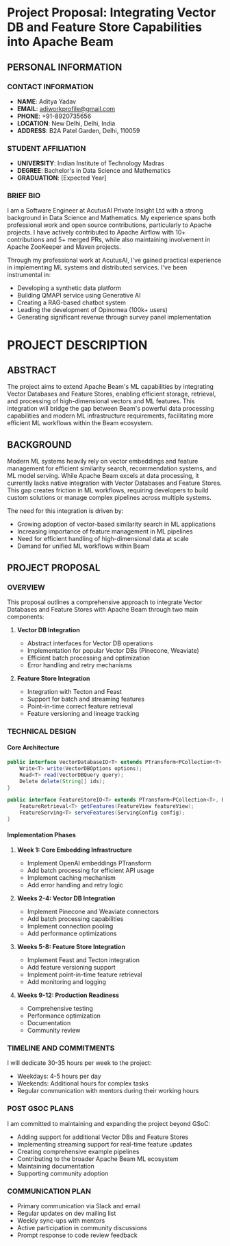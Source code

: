 # Project Proposal: Integrating Vector DB and Feature Store Capabilities into Apache Beam

## PERSONAL INFORMATION

### CONTACT INFORMATION
- **NAME**: Aditya Yadav
- **EMAIL**: adiworkprofile@gmail.com
- **PHONE**: +91-8920735656
- **LOCATION**: New Delhi, Delhi, India
- **ADDRESS**: B2A Patel Garden, Delhi, 110059

### STUDENT AFFILIATION
- **UNIVERSITY**: Indian Institute of Technology Madras
- **DEGREE**: Bachelor's in Data Science and Mathematics
- **GRADUATION**: [Expected Year]

### BRIEF BIO

I am a Software Engineer at AcutusAI Private Insight Ltd with a strong background in Data Science and Mathematics. My experience spans both professional work and open source contributions, particularly to Apache projects. I have actively contributed to Apache Airflow with 10+ contributions and 5+ merged PRs, while also maintaining involvement in Apache ZooKeeper and Maven projects.

Through my professional work at AcutusAI, I've gained practical experience in implementing ML systems and distributed services. I've been instrumental in:
- Developing a synthetic data platform
- Building QMAPI service using Generative AI
- Creating a RAG-based chatbot system
- Leading the development of Opinomea (100k+ users)
- Generating significant revenue through survey panel implementation

# PROJECT DESCRIPTION

## ABSTRACT

The project aims to extend Apache Beam's ML capabilities by integrating Vector Databases and Feature Stores, enabling efficient storage, retrieval, and processing of high-dimensional vectors and ML features. This integration will bridge the gap between Beam's powerful data processing capabilities and modern ML infrastructure requirements, facilitating more efficient ML workflows within the Beam ecosystem.

## BACKGROUND

Modern ML systems heavily rely on vector embeddings and feature management for efficient similarity search, recommendation systems, and ML model serving. While Apache Beam excels at data processing, it currently lacks native integration with Vector Databases and Feature Stores. This gap creates friction in ML workflows, requiring developers to build custom solutions or manage complex pipelines across multiple systems.

The need for this integration is driven by:
- Growing adoption of vector-based similarity search in ML applications
- Increasing importance of feature management in ML pipelines
- Need for efficient handling of high-dimensional data at scale
- Demand for unified ML workflows within Beam

## PROJECT PROPOSAL

### OVERVIEW

This proposal outlines a comprehensive approach to integrate Vector Databases and Feature Stores with Apache Beam through two main components:

1. **Vector DB Integration**
   - Abstract interfaces for Vector DB operations
   - Implementation for popular Vector DBs (Pinecone, Weaviate)
   - Efficient batch processing and optimization
   - Error handling and retry mechanisms

2. **Feature Store Integration**
   - Integration with Tecton and Feast
   - Support for batch and streaming features
   - Point-in-time correct feature retrieval
   - Feature versioning and lineage tracking

### TECHNICAL DESIGN

#### Core Architecture
```java
public interface VectorDatabaseIO<T> extends PTransform<PCollection<T>, PDone> {
    Write<T> write(VectorDBOptions options);
    Read<T> read(VectorDBQuery query);
    Delete delete(String[] ids);
}

public interface FeatureStoreIO<T> extends PTransform<PCollection<T>, PCollection<FeatureVector>> {
    FeatureRetrieval<T> getFeatures(FeatureView featureView);
    FeatureServing<T> serveFeatures(ServingConfig config);
}
```

#### Implementation Phases

1. **Week 1: Core Embedding Infrastructure**
   - Implement OpenAI embeddings PTransform
   - Add batch processing for efficient API usage
   - Implement caching mechanism
   - Add error handling and retry logic

2. **Weeks 2-4: Vector DB Integration**
   - Implement Pinecone and Weaviate connectors
   - Add batch processing capabilities
   - Implement connection pooling
   - Add performance optimizations

3. **Weeks 5-8: Feature Store Integration**
   - Implement Feast and Tecton integration
   - Add feature versioning support
   - Implement point-in-time feature retrieval
   - Add monitoring and logging

4. **Weeks 9-12: Production Readiness**
   - Comprehensive testing
   - Performance optimization
   - Documentation
   - Community review

### TIMELINE AND COMMITMENTS

I will dedicate 30-35 hours per week to the project:
- Weekdays: 4-5 hours per day
- Weekends: Additional hours for complex tasks
- Regular communication with mentors during their working hours

### POST GSOC PLANS

I am committed to maintaining and expanding the project beyond GSoC:
- Adding support for additional Vector DBs and Feature Stores
- Implementing streaming support for real-time feature updates
- Creating comprehensive example pipelines
- Contributing to the broader Apache Beam ML ecosystem
- Maintaining documentation
- Supporting community adoption

### COMMUNICATION PLAN
- Primary communication via Slack and email
- Regular updates on dev mailing list
- Weekly sync-ups with mentors
- Active participation in community discussions
- Prompt response to code review feedback
